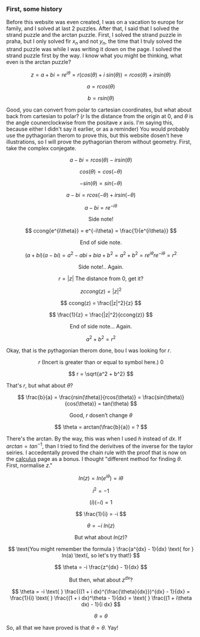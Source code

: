 ### First, some history

Before this website was even created, I was on a vacation to europe for family, and I solved at last $2$ puzzles. After that, I said that I solved the strand puzzle and the arctan puzzle. First, I solved the strand puzzle in praha, but I only solved fir $x_n$ and not $y_n$, the time that I truly solved the strand puzzle was while I was writing it down on the page. I solved the strand puzzle first by the way. I know what you might be thinking, what even is the arctan puzzle?

$$ z = a + bi = re^{i\theta} = r(cos(\theta) + i \text{ } sin(\theta)) = rcos(\theta) + irsin(\theta) $$

$$ a = rcos(\theta) $$

$$ b = rsin(\theta) $$

Good, you can convert from polar to cartesian coordinates, but what about back from cartesian to polar? ($r$ Is the distance from the origin at $0$, and $\theta$ is the angle counerclockwise from the positave $x$ axis. I'm saying this, because either I didn't say it earlier, or as a reminder) You would probably use the pythagorian therom to prove this, but this website dosen't heve illustrations, so I will prove the pythagorian therom without geometry. First, take the complex conjegate.

$$ a - bi = rcos(\theta) - irsin(\theta) $$

$$ cos(\theta) = cos(-\theta) $$

$$ -sin(\theta) = sin(-\theta) $$

$$ a - bi = rcos(-\theta) + irsin(-\theta) $$

$$ a - bi = re^{-i\theta} $$

$$ \text{Side note!} $$

$$ ccong{e^{i\theta}} = e^{-i\theta} = \frac{1}{e^{i\theta}} $$

$$ \text{End of side note.} $$

$$ (a + bi)(a - bi) = a^2 - abi + bia + b^2 = a^2 + b^2 = re^{i\theta} re^{-i\theta} = r^2 $$

$$ \text{Side note!.. Again.} $$

$$ r = |z| \text{ The distance from } 0 \text{, get it?} $$

$$ z ccong(z) = |z|^2 $$

$$ ccong(z) = \frac{|z|^2}{z} $$

$$ \frac{1}{z} = \frac{|z|^2}{ccong(z)} $$

$$ \text{End of side note... Again.} $$

$$ a^2 + b^2 = r^2 $$

Okay, that is the pythagonian therom done, bou I was looking for $r$.

$$ r \text{ (Incert is greater than or equal to symbol here.) } 0 $$

$$ r = \sqrt{a^2 + b^2} $$

That's $r$, but what about $\theta$?

$$ \frac{b}{a} = \frac{rsin(\theta)}{rcos(\theta)} = \frac{sin(\theta)}{cos(\theta)} = tan(\theta) $$

$$ \text{Good, } r \text{ dosen't change } \theta $$

$$ \theta = arctan(\frac{b}{a}) = ? $$

There's the arctan. By the way, this was when I used $h$ instead of $dx$. If $arctan = tan^{-1}$, than I tried to find the derivitves of the inverse for the taylor seiries. I accedentally proved the chain rule with the proof that is now on the [calculus](https://silaspe.github.io/maths/derivatives.html) page as a bonus. I thought "different method for finding $\theta$. First, normalise $z$."

$$ ln(z) = ln(e^{i\theta}) = i\theta $$

$$ i^2 = -1 $$

$$ (i) (-i) = 1 $$

$$ \frac{1}{i} = -i $$

$$ \theta = -i \text{ } ln(z) $$

$$ \text{But what about } ln(z) \text{?} $$

$$ \text{You might remember the formula } \frac{a^{dx} - 1}{dx} \text{ for } ln(a) \text{, so let's try that!} $$

$$ \theta = -i \frac{z^{dx} - 1}{dx} $$

$$ \text{But then, what about }z^{dx} \text{?} $$

$$ \theta = -i \text{ } \frac{((1 + i dx)^{\frac{\theta}{dx}})^{dx} - 1}{dx} = \frac{1}{i} \text{ } \frac{(1 + i dx)^\theta - 1}{dx} = \text{ } \frac{(1 + i\theta dx) - 1}{i dx} $$

$$ \theta = \theta $$

So, all that we have proved is that $\theta = \theta$. Yay!
